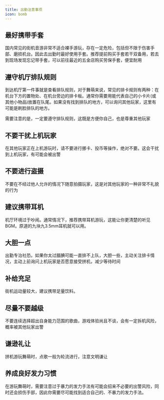 ```yaml
---
title: 出勤注意事项
icon: bomb
---
```




## 最好携带手套

国内常见的街机音游非常不适合裸手游玩，存在一定危险，包括但不限于伤害手部、磨损机台。因此去出勤时最好使用手套。推荐提前购买手套若干双备用，若去到现场发现忘记带手套，可以前往最近的五金店购买劳保手套，便宜耐用

## 遵守机厅排队规则

到达机厅第一件事就是查看排队规则，对于舞萌来说，常见的排卡规则有两种：在机台下方的置物处、在机台旁边的排卡板。通常你需要用能代表自己的小卡片(或其他小物品)放置在队尾。如果没有找到排队的地方，可以询问其他玩家，这里有可能是刷脸排队的地方。

需要注意的是，一定要遵守排队规则，这既是方便你自己，也是尊重其他玩家

## 不要干扰上机玩家

在其他玩家正在上机游玩时，请不要进行挪卡、投币等操作，绝对不要。这会干扰到上机玩家，有可能会被出警

## 不要进行盗摄

不要在不经过他人允许的情况下随意拍摄玩家，这是对其他玩家的一种非常不礼貌的行为

## 建议携带耳机

机厅环境过于吵闹。通常情况下，推荐携带耳机游玩，这能让你更清楚的听见BGM。原道的九块九3.5mm耳机就可以用。

## 大胆一点

出勤专治社恐。如果你太过腼腆可能一直排不上队，大胆一些，主动关注排卡情况，主动上前询问上机玩家是否愿意接受拼机，减少等待时间

## 补给充足

街机运动量较大，建议携带足量饮料。 

## 尽量不要越级

不要连续选择超出自身能力范围的歌曲，游戏体验尚且不谈，会有一定拆机风险，概率被其他玩家出警

## 谦逊礼让

拼机游玩舞萌时，点歌一般为轮流进行，注意文明谦让

## 养成良好发力习惯

在游玩舞萌时，需要注意过于暴力的发力手法有可能会招来不必要的出警风险，同时还会损伤手部，因此你需要尽可能找到适合自己的、不暴力的发力手法。


